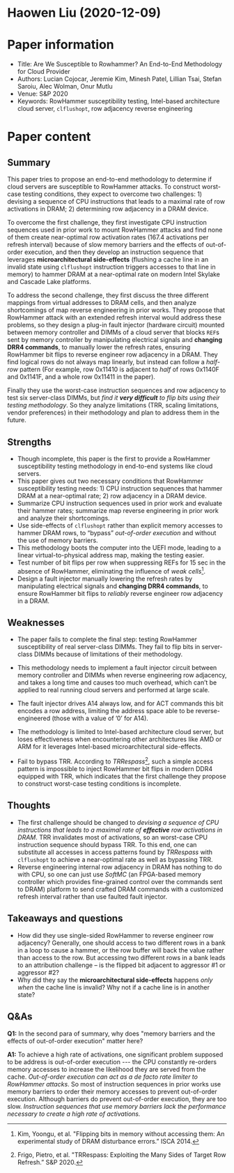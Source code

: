 # Haowen Liu (2020-12-09)

# Paper information

- Title: Are We Susceptible to Rowhammer? An End-to-End Methodology for Cloud Provider
- Authors: Lucian Cojocar, Jeremie Kim, Minesh Patel, Lillian Tsai, Stefan Saroiu, Alec Wolman, Onur Mutlu
- Venue: S&P 2020
- Keywords: RowHammer susceptibility testing, Intel-based architecture cloud server, `clflushopt`, row adjacency reverse engineering

# Paper content

## Summary

This paper tries to propose an end-to-end methodology to determine if cloud servers are susceptible to RowHammer attacks. To construct worst-case testing conditions, they expect to overcome two challenges: 1) devising a sequence of CPU instructions that leads to a maximal rate of row activations in DRAM; 2) determining row adjacency in a DRAM device.

To overcome the first challenge, they first investigate CPU instruction sequences used in prior work to mount RowHammer attacks and find none of them create near-optimal row activation rates ($167.4$ activations per refresh interval) because of slow memory barriers and the effects of out-of-order execution, and then they develop an instruction sequence that leverages **microarchitectural side-effects** (flushing a cache line in an invalid state using `clflushopt` instruction triggers accesses to that line in memory) to hammer DRAM at a near-optimal rate on modern Intel Skylake and Cascade Lake platforms.

To address the second challenge, they first discuss the three different mappings from virtual addresses to DRAM cells, and then analyze shortcomings of map reverse engineering in prior works. They propose that RowHammer attack with an extended refresh interval would address these problems, so they design a plug-in fault injector (hardware circuit) mounted between memory controller and DIMMs of a cloud server that blocks `REF`s sent by memory controller by manipulating electrical signals and **changing DRR4 commands**, to manually lower the refresh rates, ensuring RowHammer bit flips to reverse engineer row adjacency in a DRAM. They find logical rows do not always map linearly, but instead can follow a *half-row* pattern (For example, row 0x11410 is adjacent to *half* of rows 0x1140F and 0x1141F, and a whole row 0x11411 in the paper).

Finally they use the worst-case instruction sequences and row adjacency to test six server-class DIMMs, but *find it **very difficult** to flip bits using their testing methodology*. So they analyze limitations (TRR, scaling limitations, vendor preferences) in their methodology and plan to address them in the future.

## Strengths

- Though incomplete, this paper is the first to provide a RowHammer susceptibility testing methodology in end-to-end systems like cloud servers.
- This paper gives out two necessary conditions that RowHammer susceptibility testing needs: 1) CPU instruction sequences that hammer DRAM at a near-optimal rate; 2) row adjacency in a DRAM device.
- Summarize CPU instruction sequences used in prior work and evaluate their hammer rates; summarize map reverse engineering in prior work and analyze their shortcomings.
- Use side-effects of `clflushopt` rather than explicit memory accesses to hammer DRAM rows, to “bypass” *out-of-order execution* and without the use of memory barriers.
- This methodology boots the computer into the UEFI mode, leading to a linear virtual-to-physical address map, making the testing easier.
- Test number of bit flips per row when suppressing REFs for $15$ sec in the absence of RowHammer, eliminating the influence of *weak cells*[^1].
- Design a fault injector manually lowering the refresh rates by manipulating electrical signals and **changing DRR4 commands**, to ensure RowHammer bit flips to *reliably* reverse engineer row adjacency in a DRAM.

## Weaknesses

- The paper fails to complete the final step: testing RowHammer susceptibility of real server-class DIMMs. They fail to flip bits in server-class DIMMs because of limitations of their methodology.
- This methodology needs to implement a fault injector circuit between memory controller and DIMMs when reverse engineering row adjacency, and takes a long time and causes too much overhead, which can’t be applied to real running cloud servers and performed at large scale.

- The fault injector drives A14 always low, and for ACT commands this bit encodes a row address, limiting the address space able to be reverse-engineered (those with a value of ’0’ for A14).
- The methodology is limited to Intel-based architecture cloud server, but loses effectiveness when encountering other architectures like AMD or ARM for it leverages Intel-based microarchitectural side-effects.
- Fail to bypass TRR. According to *TRRespass*[^2], such a simple access pattern is impossible to inject RowHammer bit flips in modern DDR4 equipped with TRR, which indicates that the first challenge they propose to construct worst-case testing conditions is incomplete.

## Thoughts
- The first challenge should be changed to *devising a sequence of CPU instructions that leads to a maximal rate of **effective** row activations in DRAM*. TRR invalidates most of activations, so an worst-case CPU instruction sequence should bypass TRR. To this end, one can substitute all accesses in access patterns found by *TRRespass* with `clflushopt` to achieve a near-optimal rate as well as bypassing TRR.
- Reverse engineering internal row adjacency in DRAM has nothing to do with CPU, so one can just use *SoftMC* (an FPGA-based memory controller which provides fine-grained control over the commands sent to DRAM) platform to send crafted DRAM commands with a customized refresh interval rather than use faulted fault injector.

## Takeaways and questions

- How did they use single-sided RowHammer to reverse engineer row adjacency? Generally, one should access to two different rows in a bank in a loop to cause a hammer, or the row buffer will back the value rather than access to the row. But accessing two different rows in a bank leads to an attribution challenge – is the flipped bit adjacent to aggressor #1 or aggressor #2?
- Why did they say the **microarchitectural side-effects** happens *only when* the cache line is invalid? Why not if a cache line is in another state?

## Q&As

**Q1:** In the second para of summary, why does "memory barriers and the effects of out-of-order execution" matter here?

**A1:** To achieve a high rate of activations, one significant problem supposed to be address is out-of-order execution --- the CPU constantly re-orders memory accesses to increase the likelihood they are served from the cache. *Out-of-order execution can act as a de facto rate limiter to RowHammer attacks*. So most of instruction sequences in prior works use memory barriers to order their memory accesses to prevent out-of-order execution. Although barriers do prevent out-of-order execution, they are too slow. *Instruction sequences that use memory barriers lack the performance necessary to create a high rate of activations.*






[^1]: Kim, Yoongu, et al. "Flipping bits in memory without accessing them: An experimental study of DRAM disturbance errors.” ISCA 2014.
[^2]: Frigo, Pietro, et al. "TRRespass: Exploiting the Many Sides of Target Row Refresh.” S&P 2020.

